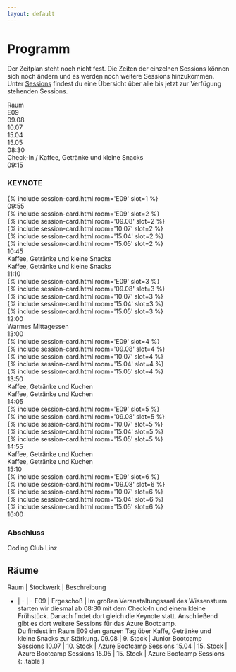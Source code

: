 ```yaml
---
layout: default
---
```


# Programm

Der Zeitplan steht noch nicht fest. Die Zeiten der einzelnen Sessions können sich noch ändern und es werden noch weitere Sessions hinzukommen. Unter <a href="{{ site.baseurl }}/sessions.html">Sessions</a> findest du eine Übersicht über alle bis jetzt zur Verfügung stehenden Sessions.

<div class="container program">
<div class="row sessions">
        <div class="col-md-1 d-none d-md-block">Raum</div>
        <div class="col-md-3 d-none d-md-block">E09</div>
        <div class="col-md-2 d-none d-md-block">09.08</div>
        <div class="col-md-2 d-none d-md-block">10.07</div>
        <div class="col-md-2 d-none d-md-block">15.04</div>
        <div class="col-md-2 d-none d-md-block">15.05</div>
</div>
<div class="row break">
        <div class="col-md-1">08:30</div>
        <div class="col-md-3">Check-In / Kaffee, Getränke und kleine Snacks</div>
        <div class="col-md-8 d-none d-md-block"></div>
</div>
<div class="row sessions">
        <div class="col-md-1">09:15</div>
        <div class="col-md-3"><h3>KEYNOTE</h3>{% include session-card.html room='E09' slot=1 %}</div>
</div>
<div class="row sessions">
        <div class="col-md-1">09:55</div>
        <div class="col-md-3">{% include session-card.html room='E09' slot=2 %}</div>
        <div class="col-md-2">{% include session-card.html room='09.08' slot=2 %}</div>
        <div class="col-md-2">{% include session-card.html room='10.07' slot=2 %}</div>
        <div class="col-md-2">{% include session-card.html room='15.04' slot=2 %}</div>
        <div class="col-md-2">{% include session-card.html room='15.05' slot=2 %}</div>
</div>
<div class="row break">
        <div class="col-md-1">10:45</div>
        <div class="col-md-3">Kaffee, Getränke und kleine Snacks</div>
        <div class="col-md-2 d-none d-md-block"></div>
        <div class="col-md-6 d-none d-md-block">Kaffee, Getränke und kleine Snacks</div>
</div>
<div class="row sessions">
        <div class="col-md-1">11:10</div>
        <div class="col-md-3">{% include session-card.html room='E09' slot=3 %}</div>
        <div class="col-md-2">{% include session-card.html room='09.08' slot=3 %}</div>
        <div class="col-md-2">{% include session-card.html room='10.07' slot=3 %}</div>
        <div class="col-md-2">{% include session-card.html room='15.04' slot=3 %}</div>
        <div class="col-md-2">{% include session-card.html room='15.05' slot=3 %}</div>
</div>
<div class="row break">
        <div class="col-md-1">12:00</div>
        <div class="col-md-3 d-none d-md-block"></div>
        <div class="col-md-2 d-none d-md-block"></div>
        <div class="col-md-6">Warmes Mittagessen</div>
</div>
<div class="row sessions">
        <div class="col-md-1">13:00</div>
        <div class="col-md-3">{% include session-card.html room='E09' slot=4 %}</div>
        <div class="col-md-2">{% include session-card.html room='09.08' slot=4 %}</div>
        <div class="col-md-2">{% include session-card.html room='10.07' slot=4 %}</div>
        <div class="col-md-2">{% include session-card.html room='15.04' slot=4 %}</div>
        <div class="col-md-2">{% include session-card.html room='15.05' slot=4 %}</div>
</div>
<div class="row break">
        <div class="col-md-1">13:50</div>
        <div class="col-md-3">Kaffee, Getränke und Kuchen</div>
        <div class="col-md-2 d-none d-md-block"></div>
        <div class="col-md-6 d-none d-md-block">Kaffee, Getränke und Kuchen</div>
</div>
<div class="row sessions">
        <div class="col-md-1">14:05</div>
        <div class="col-md-3">{% include session-card.html room='E09' slot=5 %}</div>
        <div class="col-md-2">{% include session-card.html room='09.08' slot=5 %}</div>
        <div class="col-md-2">{% include session-card.html room='10.07' slot=5 %}</div>
        <div class="col-md-2">{% include session-card.html room='15.04' slot=5 %}</div>
        <div class="col-md-2">{% include session-card.html room='15.05' slot=5 %}</div>
</div>
<div class="row break">
        <div class="col-md-1">14:55</div>
        <div class="col-md-3">Kaffee, Getränke und Kuchen</div>
        <div class="col-md-2 d-none d-md-block"></div>
        <div class="col-md-6 d-none d-md-block">Kaffee, Getränke und Kuchen</div>
</div>
<div class="row sessions">
        <div class="col-md-1">15:10</div>
        <div class="col-md-3">{% include session-card.html room='E09' slot=6 %}</div>
        <div class="col-md-2">{% include session-card.html room='09.08' slot=6 %}</div>
        <div class="col-md-2">{% include session-card.html room='10.07' slot=6 %}</div>
        <div class="col-md-2">{% include session-card.html room='15.04' slot=6 %}</div>
        <div class="col-md-2">{% include session-card.html room='15.05' slot=6 %}</div>
</div>
<div class="row sessions">
        <div class="col-md-1">16:00</div>
        <div class="col-md-3">
                <h3>Abschluss</h3>
                <p>Coding Club Linz</p>
        </div>
</div>
</div>

## Räume

Raum | Stockwerk | Beschreibung
- | - | -
E09 | Ergeschoß | Im großen Veranstaltungssaal des Wissensturm starten wir diesmal ab 08:30 mit dem Check-In und einem kleine Frühstück. Danach findet dort gleich die Keynote statt. Anschließend gibt es dort weitere Sessions für das Azure Bootcamp.<br/>Du findest im Raum E09 den ganzen Tag über Kaffe, Getränke und kleine Snacks zur Stärkung.
09.08 | 9. Stock | Junior Bootcamp Sessions
10.07 | 10. Stock | Azure Bootcamp Sessions
15.04 | 15. Stock | Azure Bootcamp Sessions
15.05 | 15. Stock | Azure Bootcamp Sessions
{: .table }

<script>
        $(function() {
                $('.program-session-content').readmore({
                        collapsedHeight: 150,
                        moreLink: '<div class="expand-content" onclick="disabledEventPropagation(event)"><a><i class="fas fa-chevron-down"></i></a></div>',
                        lessLink: '<div class="collapse-content" onclick="disabledEventPropagation(event)"><a><i class="fas fa-chevron-up"></i></a></div>'
                });
        });

        function disabledEventPropagation(e) {
                if (e.stopPropagation) {
                        e.stopPropagation();
                } else if (window.event) {
                        window.event.cancelBubble = true;
                }
        }
</script>